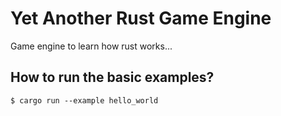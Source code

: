# Yet Another Rust Game Engine

Game engine to learn how rust works...

## How to run the basic examples?

```
$ cargo run --example hello_world
```
